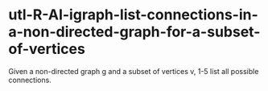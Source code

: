 # utl-R-AI-igraph-list-connections-in-a-non-directed-graph-for-a-subset-of-vertices
Given a non-directed graph g and a subset of vertices v, 1-5 list all possible connections. 
